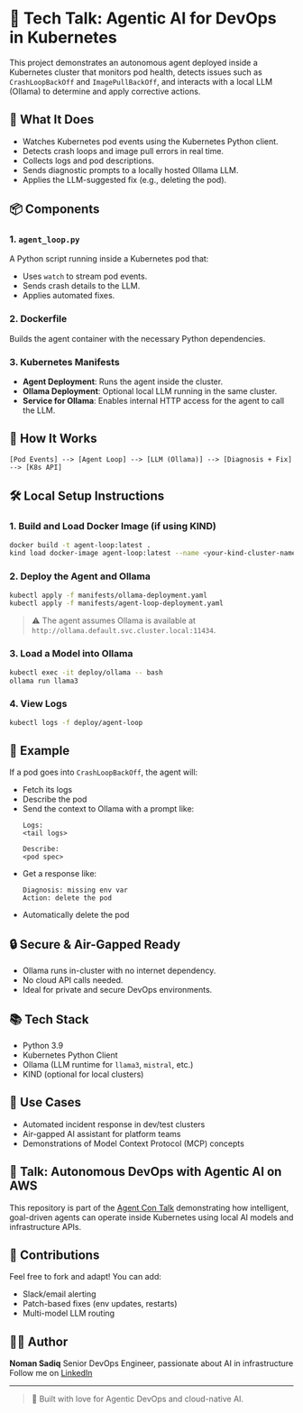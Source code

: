 # 🧠 Tech Talk: Agentic AI for DevOps in Kubernetes

This project demonstrates an autonomous agent deployed inside a Kubernetes cluster that monitors pod health, detects issues such as `CrashLoopBackOff` and `ImagePullBackOff`, and interacts with a local LLM (Ollama) to determine and apply corrective actions.

## 🚀 What It Does

- Watches Kubernetes pod events using the Kubernetes Python client.
- Detects crash loops and image pull errors in real time.
- Collects logs and pod descriptions.
- Sends diagnostic prompts to a locally hosted Ollama LLM.
- Applies the LLM-suggested fix (e.g., deleting the pod).

## 📦 Components

### 1. `agent_loop.py`
A Python script running inside a Kubernetes pod that:
- Uses `watch` to stream pod events.
- Sends crash details to the LLM.
- Applies automated fixes.

### 2. Dockerfile
Builds the agent container with the necessary Python dependencies.

### 3. Kubernetes Manifests
- **Agent Deployment**: Runs the agent inside the cluster.
- **Ollama Deployment**: Optional local LLM running in the same cluster.
- **Service for Ollama**: Enables internal HTTP access for the agent to call the LLM.

## 🧠 How It Works

```
[Pod Events] --> [Agent Loop] --> [LLM (Ollama)] --> [Diagnosis + Fix] --> [K8s API]
```

## 🛠️ Local Setup Instructions

### 1. Build and Load Docker Image (if using KIND)

```bash
docker build -t agent-loop:latest .
kind load docker-image agent-loop:latest --name <your-kind-cluster-name>
```

### 2. Deploy the Agent and Ollama

```bash
kubectl apply -f manifests/ollama-deployment.yaml
kubectl apply -f manifests/agent-loop-deployment.yaml
```

> ⚠️ The agent assumes Ollama is available at `http://ollama.default.svc.cluster.local:11434`.

### 3. Load a Model into Ollama

```bash
kubectl exec -it deploy/ollama -- bash
ollama run llama3
```

### 4. View Logs

```bash
kubectl logs -f deploy/agent-loop
```

## 🧪 Example

If a pod goes into `CrashLoopBackOff`, the agent will:

- Fetch its logs
- Describe the pod
- Send the context to Ollama with a prompt like:
  ```
  Logs:
  <tail logs>

  Describe:
  <pod spec>
  ```
- Get a response like:
  ```
  Diagnosis: missing env var
  Action: delete the pod
  ```
- Automatically delete the pod

## 🔒 Secure & Air-Gapped Ready

- Ollama runs in-cluster with no internet dependency.
- No cloud API calls needed.
- Ideal for private and secure DevOps environments.

## 📚 Tech Stack

- Python 3.9
- Kubernetes Python Client
- Ollama (LLM runtime for `llama3`, `mistral`, etc.)
- KIND (optional for local clusters)

## 📎 Use Cases

- Automated incident response in dev/test clusters
- Air-gapped AI assistant for platform teams
- Demonstrations of Model Context Protocol (MCP) concepts

## 📢 Talk: Autonomous DevOps with Agentic AI on AWS

This repository is part of the [Agent Con Talk](https://globalai.community/chapters/dubai/events/agentcon-2025-dubai/) demonstrating how intelligent, goal-driven agents can operate inside Kubernetes using local AI models and infrastructure APIs.

## 🤝 Contributions

Feel free to fork and adapt! You can add:
- Slack/email alerting
- Patch-based fixes (env updates, restarts)
- Multi-model LLM routing

## 🧑‍💻 Author

**Noman Sadiq**
Senior DevOps Engineer, passionate about AI in infrastructure
Follow me on [LinkedIn](https://www.linkedin.com/in/nomancs/)

---

> 🤖 Built with love for Agentic DevOps and cloud-native AI.